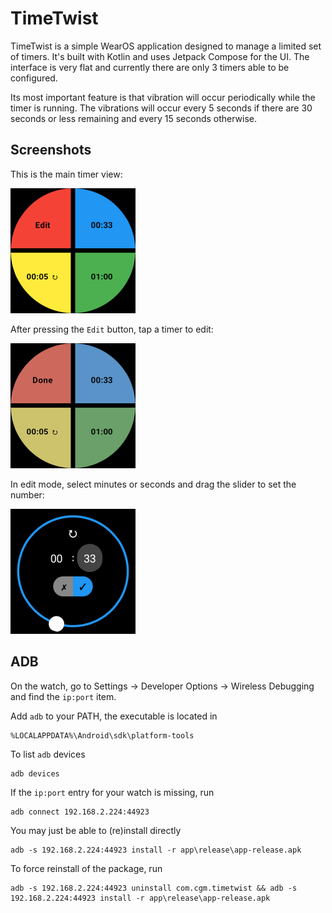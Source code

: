 # TimeTwist

TimeTwist is a simple WearOS application designed to manage a limited set of timers. It's built with Kotlin and uses Jetpack Compose for the UI. The interface is very flat and currently there are only 3 timers able to be configured. 

Its most important feature is that vibration will occur periodically while the timer is running. The vibrations will occur every 5 seconds if there are 30 seconds or less remaining and every 15 seconds otherwise.

## Screenshots

This is the main timer view:

![Main Screen](screenshots/01_main.png)

After pressing the `Edit` button, tap a timer to edit:

![Select Timer To Edit](screenshots/02_edit.png)

In edit mode, select minutes or seconds and drag the slider to set the number:

![Set Time](screenshots/03_edit.png)


## ADB

On the watch, go to Settings -> Developer Options -> Wireless Debugging and find the `ip:port` item.

Add `adb` to your PATH, the executable is located in
```
%LOCALAPPDATA%\Android\sdk\platform-tools
```

To list `adb` devices
```
adb devices
```

If the `ip:port` entry for your watch is missing, run
```
adb connect 192.168.2.224:44923 
```

You may just be able to (re)install directly
```
adb -s 192.168.2.224:44923 install -r app\release\app-release.apk
```

To force reinstall of the package, run
```
adb -s 192.168.2.224:44923 uninstall com.cgm.timetwist && adb -s 192.168.2.224:44923 install -r app\release\app-release.apk
```
